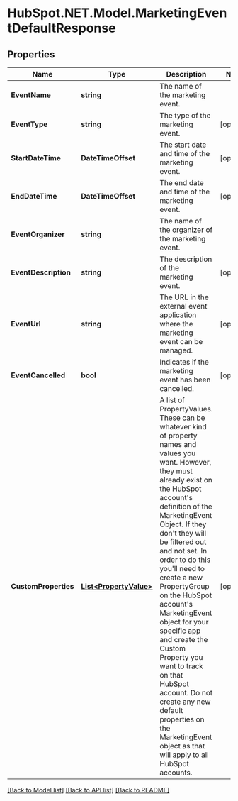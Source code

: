 # HubSpot.NET.Model.MarketingEventDefaultResponse

## Properties

Name | Type | Description | Notes
------------ | ------------- | ------------- | -------------
**EventName** | **string** | The name of the marketing event. | 
**EventType** | **string** | The type of the marketing event. | [optional] 
**StartDateTime** | **DateTimeOffset** | The start date and time of the marketing event. | [optional] 
**EndDateTime** | **DateTimeOffset** | The end date and time of the marketing event. | [optional] 
**EventOrganizer** | **string** | The name of the organizer of the marketing event. | 
**EventDescription** | **string** | The description of the marketing event. | [optional] 
**EventUrl** | **string** | The URL in the external event application where the marketing event can be managed. | [optional] 
**EventCancelled** | **bool** | Indicates if the marketing event has been cancelled. | [optional] 
**CustomProperties** | [**List&lt;PropertyValue&gt;**](PropertyValue.md) | A list of PropertyValues. These can be whatever kind of property names and values you want. However, they must already exist on the HubSpot account&#39;s definition of the MarketingEvent Object. If they don&#39;t they will be filtered out and not set. In order to do this you&#39;ll need to create a new PropertyGroup on the HubSpot account&#39;s MarketingEvent object for your specific app and create the Custom Property you want to track on that HubSpot account. Do not create any new default properties on the MarketingEvent object as that will apply to all HubSpot accounts.  | [optional] 

[[Back to Model list]](../README.md#documentation-for-models) [[Back to API list]](../README.md#documentation-for-api-endpoints) [[Back to README]](../README.md)

